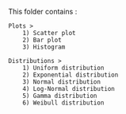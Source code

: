 This folder contains : 
    
    Plots >
        1) Scatter plot
        2) Bar plot
        3) Histogram

    Distributions >
        1) Uniform distribution
        2) Exponential distribution
        3) Normal distribution
        4) Log-Normal distribution
        5) Gamma distribution
        6) Weibull distribution
